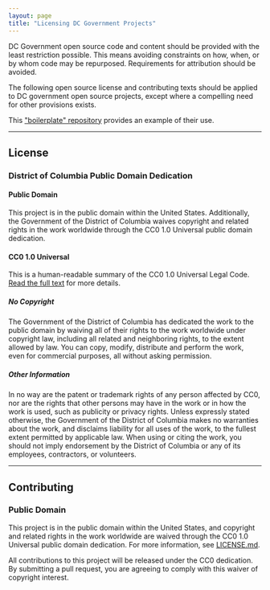 ```yaml
---
layout: page
title: "Licensing DC Government Projects"
---
```


DC Government open source code and content should be provided with the least restriction possible. This means avoiding constraints on how, when, or by whom code may be repurposed. Requirements for attribution should be avoided.

The following open source license and contributing texts should be applied to DC government open source projects, except where a compelling need for other provisions exists.

This ["boilerplate" repository]((https://github.com/DCgov/license)) provides an example of their use.

---

## License

### District of Columbia Public Domain Dedication

#### Public Domain
This project is in the public domain within the United States. Additionally, the Government of the District of Columbia waives copyright and related rights in the work worldwide through the CC0 1.0 Universal public domain dedication.

#### CC0 1.0 Universal
This is a human-readable summary of the CC0 1.0 Universal Legal Code. [Read the full text](https://creativecommons.org/publicdomain/zero/1.0/legalcode) for more details.

##### No Copyright
The Government of the District of Columbia has dedicated the work to the public domain by waiving all of their rights to the work worldwide under copyright law, including all related and neighboring rights, to the extent allowed by law.
You can copy, modify, distribute and perform the work, even for commercial purposes, all without asking permission.

##### Other Information
In no way are the patent or trademark rights of any person affected by CC0, nor are the rights that other persons may have in the work or in how the work is used, such as publicity or privacy rights.
Unless expressly stated otherwise, the Government of the District of Columbia makes no warranties about the work, and disclaims liability for all uses of the work, to the fullest extent permitted by applicable law. When using or citing the work, you should not imply endorsement by the District of Columbia or any of its employees, contractors, or volunteers.

---

## Contributing

### Public Domain

This project is in the public domain within the United States, and copyright and related rights in the work worldwide are waived through the CC0 1.0 Universal public domain dedication. For more information, see [LICENSE.md](LICENSE.md).

All contributions to this project will be released under the CC0 dedication. By submitting a pull request, you are agreeing to comply with this waiver of copyright interest.